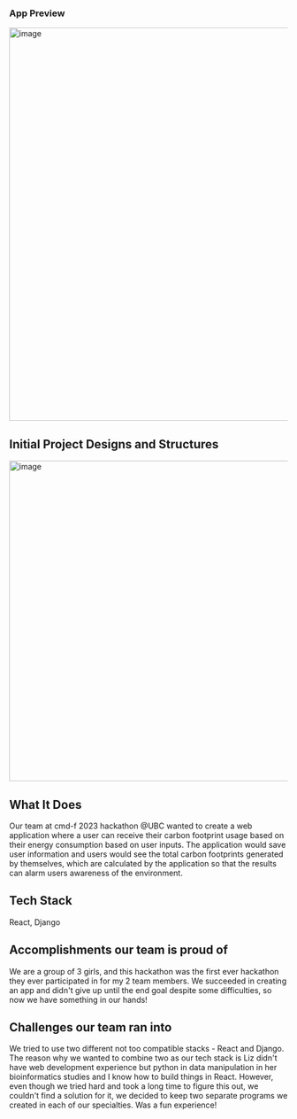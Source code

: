 ### App Preview

<img width="710" alt="image" src="https://github.com/user-attachments/assets/04583624-0ff5-407c-a155-41e86a6da52a">


## Initial Project Designs and Structures

<img width="579" alt="image" src="https://github.com/user-attachments/assets/ef9d4c66-0996-4627-930f-73507bba9977">


## What It Does
Our team at cmd-f 2023 hackathon @UBC wanted to create a web application where a user can receive their carbon footprint usage based on their energy consumption based on user inputs. The application would save user information and users would see the total carbon footprints generated by themselves, which are calculated by the application so that the results can alarm users awareness of the environment.  

## Tech Stack
React, Django

## Accomplishments our team is proud of 
We are a group of 3 girls, and this hackathon was the first ever hackathon they ever participated in for my 2 team members. We succeeded in creating an app and didn't give up until the end goal despite some difficulties, so now we have something in our hands!

## Challenges our team ran into
We tried to use two different not too compatible stacks - React and Django. The reason why we wanted to combine two as our tech stack is Liz didn't have web development experience but python in data manipulation in her bioinformatics studies and I know how to build things in React. However, even though we tried hard and took a long time to figure this out, we couldn't find a solution for it, we decided to keep two separate programs we created in each of our specialties. Was a fun experience!
